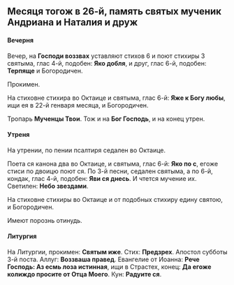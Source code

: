 
## Месяця тогож в 26-й, память святых мученик Андриана и Наталия и друж 

#### Вечерня

Вечер, на **Господи воззвах** уставляют стихов 6 и поют стихиры 3 святыма, 
глас 4-й, подобен: **Яко добля**, и друг, глас 6-й, подобен: **Терпяще** 
и Богородичен.

Прокимен.

На стиховне стихира во Октаице и святыма, глас 6-й: **Яже к Богу любы**, 
ищи ея в 22-й генваря месяца, и Богородичен.

Тропарь **Мученцы Твои**. Тож и на **Бог Господь**, и на конец утрен.

#### Утреня

На утрении, по пении псалтиря седален во Октаице. 

Поета ся канона два во Октаице, и святыма, глас 6-й: **Яко по с**, 
егоже стиси по двоицю поют ся. По 3-й песни, седален святыма, а 
по 6-й, кондак, глас 4-й, подобен: **Яви ся днесь**. И чтется 
мучение их. Светилен: **Небо звездами**.

На стиховне стихиры во Октаице и от подобных стихиру едину святою, 
и Богородичен.

Имеют порознь отинудь.

#### Литургия

На Литургии, прокимен: **Святым иже**. Стих: **Предзрех**. 
Апостол субботы 3-й поста. Аллуг: **Воззваша правед**. 
Евангелие от Иоанна: **Рече Господь: Аз есмь лоза истинная**, 
ищи в Страстех, конец: **Да егоже колиждо просите от Отца Моего**.
Кун: **Радуите ся**.
